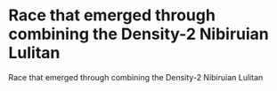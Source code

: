 # Race that emerged through combining the Density-2 Nibiruian Lulitan

Race that emerged through combining the Density-2 Nibiruian Lulitan